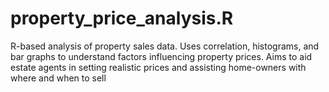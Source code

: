 # property_price_analysis.R
R-based analysis of property sales data. Uses correlation, histograms, and bar graphs to understand factors influencing property prices. Aims to aid estate agents in setting realistic prices and assisting home-owners with where and when to sell
